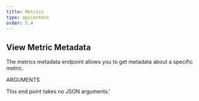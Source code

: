 ```yaml
---
title: Metrics
type: apicontent
order: 5.4
---
```

## View Metric Metadata

The metrics metadata endpoint allows you to get metadata about a specific metric.

ARGUMENTS

This end point takes no JSON arguments.'